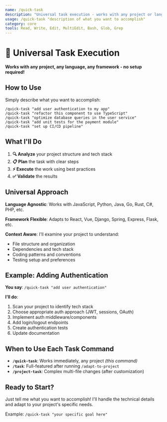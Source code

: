 ```yaml
---
name: /quick-task
description: "Universal task execution - works with any project or language"
usage: /quick-task "description of what you want to accomplish"
category: core
tools: Read, Write, Edit, MultiEdit, Bash, Glob, Grep
---
```


# 🎯 Universal Task Execution

**Works with any project, any language, any framework - no setup required!**

## How to Use

Simply describe what you want to accomplish:

```
/quick-task "add user authentication to my app"
/quick-task "refactor this component to use TypeScript"
/quick-task "optimize database queries in the user service"
/quick-task "add unit tests for the payment module"
/quick-task "set up CI/CD pipeline"
```

## What I'll Do

1. **🔍 Analyze** your project structure and tech stack
2. **📋 Plan** the task with clear steps
3. **⚡ Execute** the work using best practices
4. **✅ Validate** the results

## Universal Approach

**Language Agnostic**: Works with JavaScript, Python, Java, Go, Rust, C#, PHP, etc.

**Framework Flexible**: Adapts to React, Vue, Django, Spring, Express, Flask, etc.

**Context Aware**: I'll examine your project to understand:
- File structure and organization
- Dependencies and tech stack
- Coding patterns and conventions
- Testing setup and preferences

## Example: Adding Authentication

**You say**: `/quick-task "add user authentication"`

**I'll do**:
1. Scan your project to identify tech stack
2. Choose appropriate auth approach (JWT, sessions, OAuth)
3. Implement auth middleware/components
4. Add login/logout endpoints
5. Create authentication tests
6. Update documentation

## When to Use Each Task Command

- **`/quick-task`**: Works immediately, any project *(this command)*
- **`/task`**: Full-featured after running `/adapt-to-project`
- **`/project-task`**: Complex multi-file changes (after customization)

## Ready to Start?

Just tell me what you want to accomplish! I'll handle the technical details and adapt to your project's specific needs.

Example: `/quick-task "your specific goal here"`